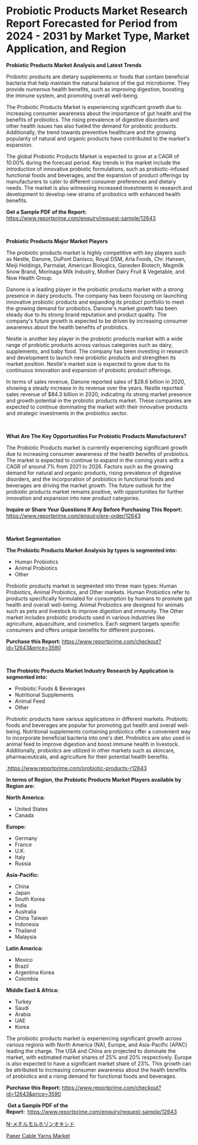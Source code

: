 <p><h1>Probiotic Products Market Research Report Forecasted for Period from 2024 -  2031 by Market Type, Market Application, and Region</h1></p><p><strong>Probiotic Products Market Analysis and Latest Trends</strong></p>
<p><p>Probiotic products are dietary supplements or foods that contain beneficial bacteria that help maintain the natural balance of the gut microbiome. They provide numerous health benefits, such as improving digestion, boosting the immune system, and promoting overall well-being.</p><p>The Probiotic Products Market is experiencing significant growth due to increasing consumer awareness about the importance of gut health and the benefits of probiotics. The rising prevalence of digestive disorders and other health issues has also fueled the demand for probiotic products. Additionally, the trend towards preventive healthcare and the growing popularity of natural and organic products have contributed to the market's expansion.</p><p>The global Probiotic Products Market is expected to grow at a CAGR of 10.00% during the forecast period. Key trends in the market include the introduction of innovative probiotic formulations, such as probiotic-infused functional foods and beverages, and the expansion of product offerings by manufacturers to cater to different consumer preferences and dietary needs. The market is also witnessing increased investments in research and development to develop new strains of probiotics with enhanced health benefits.</p></p>
<p><strong>Get a Sample PDF of the Report:&nbsp;</strong> <a href="https://www.reportprime.com/enquiry/request-sample/12643">https://www.reportprime.com/enquiry/request-sample/12643</a></p>
<p>&nbsp;</p>
<p><strong>Probiotic Products Major Market Players</strong></p>
<p><p>The probiotic products market is highly competitive with key players such as Nestle, Danone, DuPont Danisco, Royal DSM, Arla Foods, Chr. Hansen, Meiji Holdings, Parmalat, American Biologics, Ganeden Biotech, Megmilk Snow Brand, Morinaga Milk Industry, Mother Dairy Fruit & Vegetable, and Now Health Group.</p><p>Danone is a leading player in the probiotic products market with a strong presence in dairy products. The company has been focusing on launching innovative probiotic products and expanding its product portfolio to meet the growing demand for probiotics. Danone's market growth has been steady due to its strong brand reputation and product quality. The company's future growth is expected to be driven by increasing consumer awareness about the health benefits of probiotics.</p><p>Nestle is another key player in the probiotic products market with a wide range of probiotic products across various categories such as dairy, supplements, and baby food. The company has been investing in research and development to launch new probiotic products and strengthen its market position. Nestle's market size is expected to grow due to its continuous innovation and expansion of probiotic product offerings.</p><p>In terms of sales revenue, Danone reported sales of $28.6 billion in 2020, showing a steady increase in its revenue over the years. Nestle reported sales revenue of $84.3 billion in 2020, indicating its strong market presence and growth potential in the probiotic products market. These companies are expected to continue dominating the market with their innovative products and strategic investments in the probiotics sector.</p></p>
<p>&nbsp;</p>
<p><strong>What Are The Key Opportunities For Probiotic Products Manufacturers?</strong></p>
<p><p>The Probiotic Products market is currently experiencing significant growth due to increasing consumer awareness of the health benefits of probiotics. The market is expected to continue to expand in the coming years with a CAGR of around 7% from 2021 to 2026. Factors such as the growing demand for natural and organic products, rising prevalence of digestive disorders, and the incorporation of probiotics in functional foods and beverages are driving the market growth. The future outlook for the probiotic products market remains positive, with opportunities for further innovation and expansion into new product categories.</p></p>
<p><strong>Inquire or Share Your Questions If Any Before Purchasing This Report:</strong> <a href="https://www.reportprime.com/enquiry/pre-order/12643">https://www.reportprime.com/enquiry/pre-order/12643</a></p>
<p>&nbsp;</p>
<p><strong>Market Segmentation</strong></p>
<p><strong>The Probiotic Products Market Analysis by types is segmented into:</strong></p>
<p><ul><li>Human Probiotics</li><li>Animal Probiotics</li><li>Other</li></ul></p>
<p><p>Probiotic products market is segmented into three main types: Human Probiotics, Animal Probiotics, and Other markets. Human Probiotics refer to products specifically formulated for consumption by humans to promote gut health and overall well-being. Animal Probiotics are designed for animals such as pets and livestock to improve digestion and immunity. The Other market includes probiotic products used in various industries like agriculture, aquaculture, and cosmetics. Each segment targets specific consumers and offers unique benefits for different purposes.</p></p>
<p><strong>Purchase this Report:&nbsp;</strong><a href="https://www.reportprime.com/checkout?id=12643&price=3590">https://www.reportprime.com/checkout?id=12643&price=3590</a></p>
<p>&nbsp;</p>
<p><strong>The Probiotic Products Market Industry Research by Application is segmented into:</strong></p>
<p><ul><li>Probiotic Foods & Beverages</li><li>Nutritional Supplements</li><li>Animal Feed</li><li>Other</li></ul></p>
<p><p>Probiotic products have various applications in different markets. Probiotic foods and beverages are popular for promoting gut health and overall well-being. Nutritional supplements containing probiotics offer a convenient way to incorporate beneficial bacteria into one's diet. Probiotics are also used in animal feed to improve digestion and boost immune health in livestock. Additionally, probiotics are utilized in other markets such as skincare, pharmaceuticals, and agriculture for their potential health benefits.</p></p>
<p><a href="https://www.reportprime.com/probiotic-products-r12643">&nbsp;https://www.reportprime.com/probiotic-products-r12643</a></p>
<p><strong>In terms of Region, the Probiotic Products Market Players available by Region are:</strong></p>
<p>
    <p> <strong> North America: </strong>
        <ul>
            <li>United States</li>
            <li>Canada</li>
        </ul>
        </p> 
    <p> <strong> Europe: </strong>
        <ul>
            <li>Germany</li>
            <li>France</li>
            <li>U.K.</li>
            <li>Italy</li>
            <li>Russia</li>
        </ul>
        </p> 
    <p> <strong> Asia-Pacific: </strong>
        <ul>
            <li>China</li>
            <li>Japan</li>
            <li>South Korea</li>
            <li>India</li>
            <li>Australia</li>
            <li>China Taiwan</li>
            <li>Indonesia</li>
            <li>Thailand</li>
            <li>Malaysia</li>
        </ul>
        </p> 
    <p> <strong> Latin America: </strong>
        <ul>
            <li>Mexico</li>
            <li>Brazil</li>
            <li>Argentina Korea</li>
            <li>Colombia</li>
        </ul>
        </p> 
    <p> <strong> Middle East & Africa: </strong>
        <ul>
            <li>Turkey</li>
            <li>Saudi</li>
            <li>Arabia</li>
            <li>UAE</li>
            <li>Korea</li>
        </ul>
    </p>
    </p>
<p><p>The probiotic products market is experiencing significant growth across various regions with North America (NA), Europe, and Asia-Pacific (APAC) leading the charge. The USA and China are projected to dominate the market, with estimated market shares of 25% and 20% respectively. Europe is also expected to have a significant market share of 23%. This growth can be attributed to increasing consumer awareness about the health benefits of probiotics and a rising demand for functional foods and beverages.</p></p>
<p><strong>Purchase this Report: </strong><a href="https://www.reportprime.com/checkout?id=12643&price=3590">https://www.reportprime.com/checkout?id=12643&price=3590</a></p>
<p>&nbsp;<strong>Get a Sample PDF of the Report:&nbsp;&nbsp;</strong><a href="https://www.reportprime.com/enquiry/request-sample/12643">https://www.reportprime.com/enquiry/request-sample/12643</a></p>
<p><strong></strong></p>
<p><p><a href="https://github.com/mohamedbakry57/Market-Research-Report-List-5/blob/main/823286684454.md">N-メチルモルホリンオキシド</a></p><p><a href="https://www.linkedin.com/pulse/global-paper-cable-yarns-market-share-growth-opportunities-5xylc?trackingId=X8iMWvnmRECwHfLjtMWksQ%3D%3D">Paper Cable Yarns Market</a></p></p>
